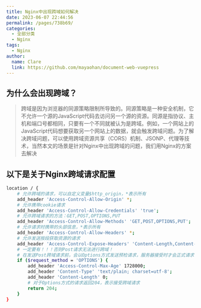 ```yaml
---
title: Nginx中出现跨域如何解决
date: 2023-06-07 22:44:56
permalink: /pages/738b69/
categories:
  - 全部分类
  - Nginx
tags:
  - Nginx
author: 
  name: Clare
  link: https://github.com/mayaohan/document-web-vuepress
---
```


## 为什么会出现跨域？

> 跨域是因为浏览器的同源策略限制所导致的。同源策略是一种安全机制，它不允许一个源的JavaScript代码去访问另一个源的资源。同源是指协议、主机和端口号都相同，只要有一个不同就被认为是跨域。例如，一个网站上的JavaScript代码想要获取另一个网站上的数据，就会触发跨域问题。为了解决跨域问题，可以使用跨域资源共享（CORS）机制、JSONP、代理等技术，当然本文的场景是针对Nginx中出现跨域的问题，我们用Nginx的方案去解决

<!-- more -->
## 以下是关于Nginx跨域请求配置

```sh
location / {  
    # 允许跨域的请求，可以自定义变量$http_origin，*表示所有  
    add_header 'Access-Control-Allow-Origin' *;  
    # 允许携带cookie请求  
    add_header 'Access-Control-Allow-Credentials' 'true';  
    # 允许跨域请求的方法：GET,POST,OPTIONS,PUT  
    add_header 'Access-Control-Allow-Methods' 'GET,POST,OPTIONS,PUT';  
    # 允许请求时携带的头部信息，*表示所有  
    add_header 'Access-Control-Allow-Headers' *;  
    # 允许发送按段获取资源的请求  
    add_header 'Access-Control-Expose-Headers' 'Content-Length,Content-Range';  
    # 一定要有！！！否则Post请求无法进行跨域！  
    # 在发送Post跨域请求前，会以Options方式发送预检请求，服务器接受时才会正式请求  
    if ($request_method = 'OPTIONS') {  
        add_header 'Access-Control-Max-Age' 1728000;  
        add_header 'Content-Type' 'text/plain; charset=utf-8';  
        add_header 'Content-Length' 0;  
        # 对于Options方式的请求返回204，表示接受跨域请求  
        return 204;  
    }  
}  
```
